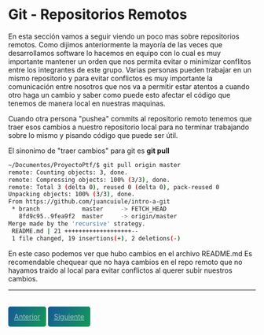 # Git - Repositorios Remotos

En esta sección vamos a seguir viendo un poco mas sobre repositorios remotos. Como dijimos anteriormente la mayoría de las veces que desarrollamos software lo hacemos en equipo con lo cual es muy importante mantener un orden que nos permita evitar o minimizar conflitos entre los integrantes de este grupo. Varias personas pueden trabajar en un mismo repositorio y para evitar conflictos es muy importante la comunicación entre nosotros que nos va a permitir estar atentos a cuando otro haga un cambio y saber como puede esto afectar el código que tenemos de manera local en nuestras maquinas.

Cuando otra persona "pushea" commits al repositorio remoto tenemos que traer esos cambios a nuestro repositorio local para no terminar trabajando sobre lo mismo y pisando código que puede ser útil.

El sinonimo de "traer cambios" para git es **git pull**
```bash
~/Documentos/ProyectoPtf/$ git pull origin master
remote: Counting objects: 3, done.
remote: Compressing objects: 100% (3/3), done.
remote: Total 3 (delta 0), reused 0 (delta 0), pack-reused 0
Unpacking objects: 100% (3/3), done.
From https://github.com/juancuiule/intro-a-git
 * branch            master     -> FETCH_HEAD
   8fd9c95..9fea9f2  master     -> origin/master
Merge made by the 'recursive' strategy.
 README.md | 21 +++++++++++++++++++--
 1 file changed, 19 insertions(+), 2 deletions(-)
```

En este caso podemos ver que hubo cambios en el archivo README.md
Es recomendable chequear que no haya cambios en el repo remoto que no hayamos traido al local para evitar conflictos al querer subir nuestros cambios.

---

<br>
<style>
.my-btn {
    height: 50px;
    width: 120px;
    display: inline;
    text-align: center;
    color: rgba(255, 255, 255, 0.6);
    background-color: #159957;
    background-image: linear-gradient(120deg, #155799, #159957);
    transition: color 0.2s ease-in-out;
    border-radius: 0.3rem;
    padding: 12px;
}

.my-btn:hover {
    color: #FFFFFF;
}

.Grid {
    display:flex;
    justify-content: space-around;
}
</style>
<div class="Grid">
    <a href="repositorio-remoto" class="btn my-btn">Anterior</a>
    <a href="branches" class="btn my-btn btn-next">Siguiente</a>
</div>
